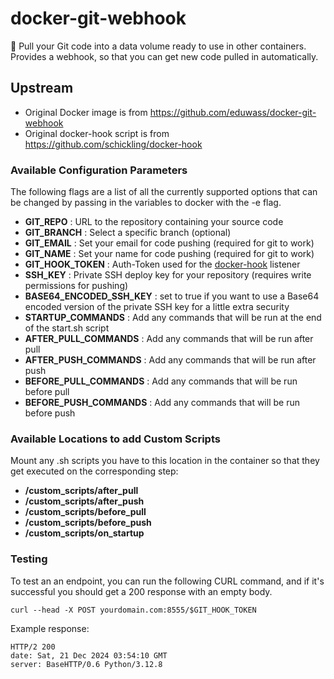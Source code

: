 # docker-git-webhook
:whale: Pull your Git code into a data volume ready to use in other containers. Provides a webhook, so that you can get new code pulled in automatically.


## Upstream
- Original Docker image is from https://github.com/eduwass/docker-git-webhook
- Original docker-hook script is from https://github.com/schickling/docker-hook

### Available Configuration Parameters

The following flags are a list of all the currently supported options that can be changed by passing in the variables to docker with the -e flag.

 - **GIT_REPO** : URL to the repository containing your source code
 - **GIT_BRANCH** : Select a specific branch (optional)
 - **GIT_EMAIL** : Set your email for code pushing (required for git to work)
 - **GIT_NAME** : Set your name for code pushing (required for git to work)
 - **GIT_HOOK_TOKEN** : Auth-Token used for the [docker-hook](https://github.com/schickling/docker-hook) listener
 - **SSH_KEY** : Private SSH deploy key for your repository (requires write permissions for pushing)
 - **BASE64_ENCODED_SSH_KEY** : set to true if you want to use a Base64 encoded version of the private SSH key for a little extra security
 - **STARTUP_COMMANDS** : Add any commands that will be run at the end of the start.sh script
 - **AFTER_PULL_COMMANDS** : Add any commands that will be run after pull
 - **AFTER_PUSH_COMMANDS** : Add any commands that will be run after push
 - **BEFORE_PULL_COMMANDS** : Add any commands that will be run before pull
 - **BEFORE_PUSH_COMMANDS** : Add any commands that will be run before push

### Available Locations to add Custom Scripts

Mount any .sh scripts you have to this location in the container so that they get executed on the corresponding step:

  - **/custom_scripts/after_pull**
  - **/custom_scripts/after_push**
  - **/custom_scripts/before_pull**
  - **/custom_scripts/before_push**
  - **/custom_scripts/on_startup**

### Testing

To test an an endpoint, you can run the following CURL command, and if it's successful you should get a 200 response with an empty body.
```console
curl --head -X POST yourdomain.com:8555/$GIT_HOOK_TOKEN
```

Example response:
```
HTTP/2 200
date: Sat, 21 Dec 2024 03:54:10 GMT
server: BaseHTTP/0.6 Python/3.12.8
```
